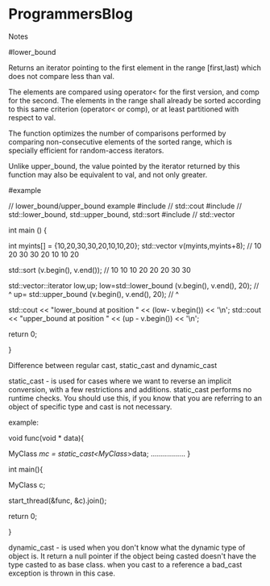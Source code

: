# ProgrammersBlog
Notes

#lower_bound

Returns an iterator pointing to the first element in the range [first,last) which does not compare less than val.

The elements are compared using operator< for the first version, and comp for the second. The elements in the range shall already be sorted according to this same criterion (operator< or comp), or at least partitioned with respect to val.

The function optimizes the number of comparisons performed by comparing non-consecutive elements of the sorted range, which is specially efficient for random-access iterators.

Unlike upper_bound, the value pointed by the iterator returned by this function may also be equivalent to val, and not only greater.

#example

// lower_bound/upper_bound example
#include <iostream>     // std::cout
#include <algorithm>    // std::lower_bound, std::upper_bound, std::sort
#include <vector>       // std::vector

int main () {

  int myints[] = {10,20,30,30,20,10,10,20};
  std::vector<int> v(myints,myints+8);           // 10 20 30 30 20 10 10 20

  std::sort (v.begin(), v.end());                // 10 10 10 20 20 20 30 30

  std::vector<int>::iterator low,up;
  low=std::lower_bound (v.begin(), v.end(), 20); //          ^
  up= std::upper_bound (v.begin(), v.end(), 20); //                   ^

  std::cout << "lower_bound at position " << (low- v.begin()) << '\n';
  std::cout << "upper_bound at position " << (up - v.begin()) << '\n';

  return 0;

}

Difference between regular cast, static_cast and dynamic_cast

static_cast - is used for cases where we want to reverse an implicit conversion, with a few restrictions and additions. static_cast performs no runtime checks. You should use this, if you know that you are referring to an object of specific type and cast is not necessary.

example:

void func(void * data){

MyClass *mc = static_cast<MyClass*>data;
.................
}


int main(){

MyClass c;

start_thread(&func, &c).join();

return 0;

}

dynamic_cast - is used when you don't know what the dynamic type of object is. It return a null pointer if the object being casted doesn't have the type casted to as base class. when you cast to a reference a bad_cast exception is thrown in this case.
